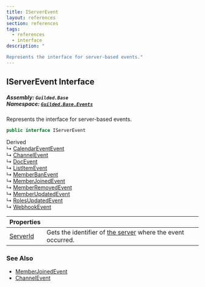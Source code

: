 ```yaml
---
title: IServerEvent
layout: references
section: references
tags:
  - references
  - interface
description: "

Represents the interface for server-based events."
---
```


## IServerEvent Interface
##### **Assembly:** `Guilded.Base`<br/>**Namespace:** [`Guilded.Base.Events`](Guilded.Base.Events 'Guilded.Base.Events')

Represents the interface for server-based events.

```csharp
public interface IServerEvent
```

Derived  
&#8627; [CalendarEventEvent](CalendarEventEvent 'Guilded.Base.Events.CalendarEventEvent')  
&#8627; [ChannelEvent](ChannelEvent 'Guilded.Base.Events.ChannelEvent')  
&#8627; [DocEvent](DocEvent 'Guilded.Base.Events.DocEvent')  
&#8627; [ListItemEvent](ListItemEvent 'Guilded.Base.Events.ListItemEvent')  
&#8627; [MemberBanEvent](MemberBanEvent 'Guilded.Base.Events.MemberBanEvent')  
&#8627; [MemberJoinedEvent](MemberJoinedEvent 'Guilded.Base.Events.MemberJoinedEvent')  
&#8627; [MemberRemovedEvent](MemberRemovedEvent 'Guilded.Base.Events.MemberRemovedEvent')  
&#8627; [MemberUpdatedEvent](MemberUpdatedEvent 'Guilded.Base.Events.MemberUpdatedEvent')  
&#8627; [RolesUpdatedEvent](RolesUpdatedEvent 'Guilded.Base.Events.RolesUpdatedEvent')  
&#8627; [WebhookEvent](WebhookEvent 'Guilded.Base.Events.WebhookEvent')

| Properties | |
| :--- | :--- |
| [ServerId](IServerEvent.ServerId 'Guilded.Base.Events.IServerEvent.ServerId') | Gets the identifier of [the server](Server 'Guilded.Base.Servers.Server') where the event occurred. |

### See Also
- [MemberJoinedEvent](MemberJoinedEvent 'Guilded.Base.Events.MemberJoinedEvent')
- [ChannelEvent](ChannelEvent 'Guilded.Base.Events.ChannelEvent')